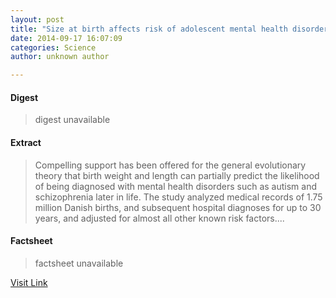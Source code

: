```yaml
---
layout: post
title: "Size at birth affects risk of adolescent mental health disorders"
date: 2014-09-17 16:07:09
categories: Science
author: unknown author

---
```



#### Digest
>digest unavailable

#### Extract
>Compelling support has been offered for the general evolutionary theory that birth weight and length can partially predict the likelihood of being diagnosed with mental health disorders such as autism and schizophrenia later in life. The study analyzed medical records of 1.75 million Danish births, and subsequent hospital diagnoses for up to 30 years, and adjusted for almost all other known risk factors....

#### Factsheet
>factsheet unavailable

[Visit Link](http://feeds.sciencedaily.com/~r/sciencedaily/~3/iYTcZ6Fl84Y/140917120709.htm)


